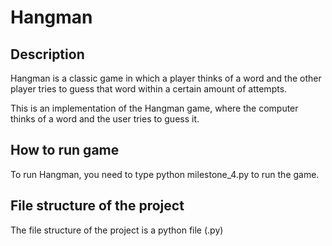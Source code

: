 # Hangman

## Description
Hangman is a classic game in which a player thinks of a word and the other player tries to guess that word within a certain amount of attempts.

This is an implementation of the Hangman game, where the computer thinks of a word and the user tries to guess it. 

## How to run game

To run Hangman, you need to type python milestone_4.py to run the game. 

## File structure of the project
The file structure of the project is a python file (.py)


